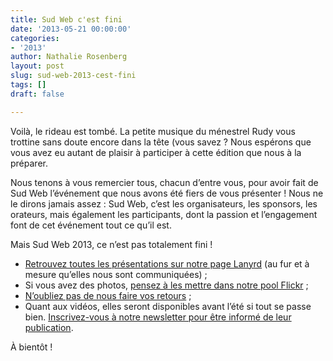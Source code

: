 ```yaml
---
title: Sud Web c'est fini
date: '2013-05-21 00:00:00'
categories:
- '2013'
author: Nathalie Rosenberg
layout: post
slug: sud-web-2013-cest-fini
tags: []
draft: false

---
```

Voilà, le rideau est tombé. La petite musique du ménestrel Rudy vous trottine sans doute encore dans la tête (vous savez ? Nous espérons que vous avez eu autant de plaisir à participer à cette édition que nous à la préparer.

Nous tenons à vous remercier tous, chacun d&rsquo;entre vous, pour avoir fait de Sud Web l&rsquo;événement que nous avons été fiers de vous présenter ! Nous ne le dirons jamais assez : Sud Web, c&rsquo;est les organisateurs, les sponsors, les orateurs, mais également les participants, dont la passion et l&rsquo;engagement font de cet événement tout ce qu&rsquo;il est.

Mais Sud Web 2013, ce n&rsquo;est pas totalement fini !

  * <a href="http://lanyrd.com/2013/sudweb/" target="_blank">Retrouvez toutes les présentations sur notre page Lanyrd</a> (au fur et à mesure qu&rsquo;elles nous sont communiquées) ;
  * Si vous avez des photos, <a href="http://www.flickr.com/groups/2195268@N20/" target="_blank">pensez à les mettre dans notre pool Flickr</a> ;
  * <a href="http://sudweb.fr/2013/feedback.html" target="_blank">N&rsquo;oubliez pas de nous faire vos retours</a> ;
  * Quant aux vidéos, elles seront disponibles avant l&rsquo;été si tout se passe bien. <a href="http://sudweb.us2.list-manage.com/subscribe?u=af19b58cf514c01eca3f7652e&id=b579f5b507" target="_blank">Inscrivez-vous à notre newsletter pour être informé de leur publication</a>.

À bientôt !

